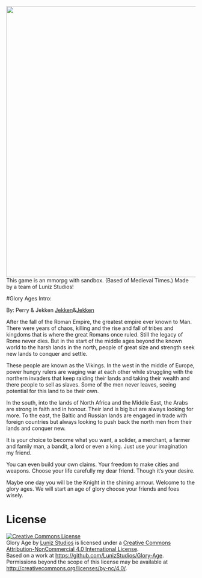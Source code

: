 <img src="http://s32.postimg.org/twdvtf9n9/aog.png" height="720" width="1280">
This game is an mmorpg with sandbox. (Based of Medieval Times.) Made by a team of Luniz Studios! 

#Glory Ages
Intro:

By: Perry & Jekken <a href="https://github.com/jekkenmann">Jekken</a>&<a href="https://github.com/jekkenmann">Jekken</a> 

After the fall of the Roman Empire, the greatest empire ever known to Man. There were years of chaos, killing and the rise and fall of tribes and kingdoms that is where the great Romans once ruled. Still the legacy of Rome never dies. But in the start of the middle ages beyond the known world to the harsh lands in the north, people of great size and strength seek new lands to conquer and settle.

These people are known as the Vikings. In the west in the middle of Europe, power hungry rulers are waging war at each other while struggling with the northern invaders that keep raiding their lands and taking their wealth and there people to sell as slaves. Some of the men never leaves, seeing potential for this land to be their own. 

In the south, into the lands of North Africa and the Middle East, the Arabs are strong in faith and in honour. Their land is big but are always looking for more. To the east, the Baltic and Russian lands are engaged in trade with foreign countries but always looking to push back the north men from their lands and conquer new.

It is your choice to become what you want, a solider, a merchant, a farmer and family man, a bandit, a lord or even a king. Just use your imagination my friend.

You can even build your own claims. Your freedom to make cities and weapons. Choose your life carefully my dear friend. Though it’s your desire.

Maybe one day you will be the Knight in the shining armour. Welcome to the glory ages.
We will start an age of glory choose your friends and foes wisely.


# License 
<a rel="license" href="http://creativecommons.org/licenses/by-nc/4.0/"><img alt="Creative Commons License" style="border-width:0" src="https://i.creativecommons.org/l/by-nc/4.0/88x31.png" /></a><br /><span xmlns:dct="http://purl.org/dc/terms/" property="dct:title">Glory Age</span> by <a xmlns:cc="http://creativecommons.org/ns#" href="https://github.com/LunizStudios/Glory-Age" property="cc:attributionName" rel="cc:attributionURL">Luniz Studios</a> is licensed under a <a rel="license" href="http://creativecommons.org/licenses/by-nc/4.0/">Creative Commons Attribution-NonCommercial 4.0 International License</a>.<br />Based on a work at <a xmlns:dct="http://purl.org/dc/terms/" href="https://github.com/LunizStudios/Glory-Age" rel="dct:source">https://github.com/LunizStudios/Glory-Age</a>.<br />Permissions beyond the scope of this license may be available at <a xmlns:cc="http://creativecommons.org/ns#" href="http://creativecommons.org/licenses/by-nc/4.0/" rel="cc:morePermissions">http://creativecommons.org/licenses/by-nc/4.0/</a>.
